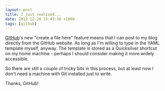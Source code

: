```yaml
---
layout: post
title: I just realised...
date: 2012-12-28 15:43:10 +1000
tags: [github]
---
```

[GitHub](https://github.com)'s new "create a file here" feature means that I can post to my blog directly from the GitHub website. As long as I'm willing to type in the YAML template myself, anyway. The template is stored as a Quicksilver shortcut on my home machine - perhaps I should consider making it more widely accessible.

So there are still a couple of tricky bits in this process, but at least now I don't need a machine with Git installed just to write.

Thanks, GitHub!

